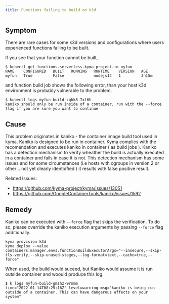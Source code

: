 ```yaml
---
title: Functions failing to build on k3d
---
```



## Symptom

There are rare cases for some k3d versions and configurations where users experienced functions failing to be built.

If you see that your function cannot be built,
```
$ kubectl get functions.serverless.kyma-project.io nyfun
NAME    CONFIGURED   BUILT   RUNNING   RUNTIME    VERSION   AGE
myfun   True         False             nodejs14   1         3h15m
```
and function build job shows the following error, than your host k3d environment is probably vulnerable to the problem.
```
$ kubectl logs myfun-build-zqhk8-7xl6h
kaniko should only be run inside of a container, run with the --force flag if you are sure you want to continue
```

## Cause

This problem originates in kaniko - the container image build tool used in kyma. Kaniko is designed to be run in container. Kyma complies with the recomendation and executes kaniko in container ( as build jobs ).
Kaniko has a detection mechanism to verify wheather the build is actually executed in a container and fails in case it is not.
This detection mechanism has some issues and for some circumstances (i.e hosts with cgroups in version 2 or other .. not yet clearly identidfied ) it results with false positive result. 

Related Issues:
 - https://github.com/kyma-project/kyma/issues/13051
 - https://github.com/GoogleContainerTools/kaniko/issues/1592
 
## Remedy

Kaniko can be executed with `--force` flag that skips the verification. To do so, please override the kaniko execution arguments by passing `--force` flag additionally.

```
kyma provision k3d
kyma deploy --value containers.manager.envs.functionBuildExecutorArgs="--insecure,--skip-tls-verify,--skip-unused-stages,--log-format=text,--cache=true,--force"
```

When used, the build would suceed, but Kaniko would assume it is run outside container and woould produce this log:
```
$ k logs myfun-build-gmzhz-9rnmm
time="2022-01-14T08:25:16Z" level=warning msg="kaniko is being run outside of a container. This can have dangerous effects on your system"
```
